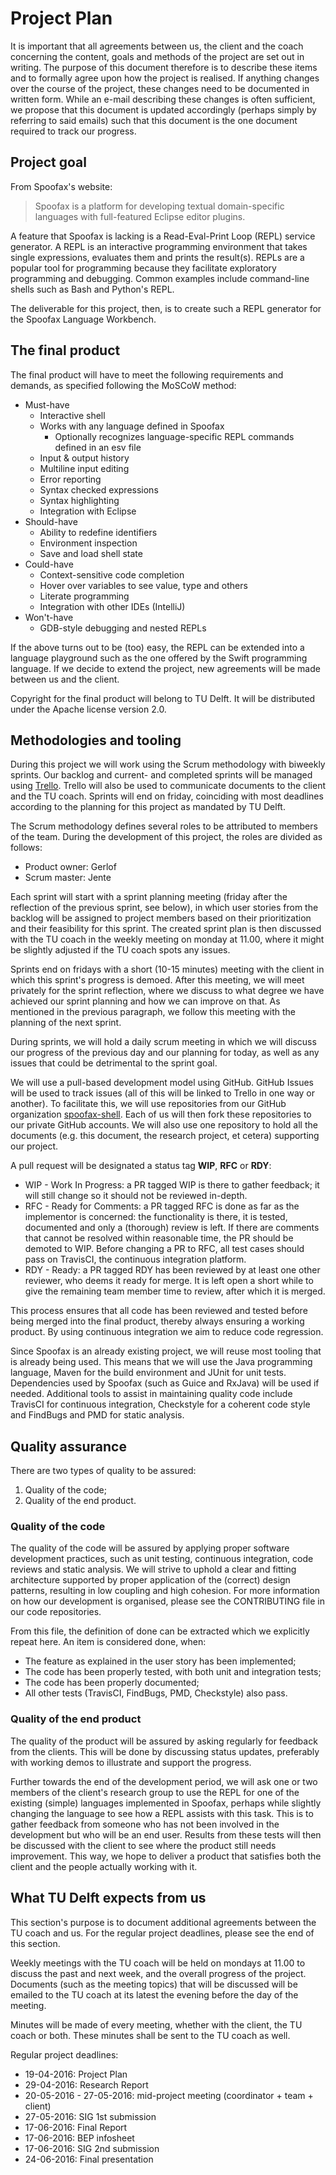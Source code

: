 # Project Plan

It is important that all agreements between us, the client and the coach
concerning the content, goals and methods of the project are set out in writing.
The purpose of this document therefore is to describe these items and to
formally agree upon how the project is realised. If anything changes over the
course of the project, these changes need to be documented in written form.
While an e-mail describing these changes is often sufficient, we propose that
this document is updated accordingly (perhaps simply by referring to said
emails) such that this document is the one document required to track our
progress.

## Project goal

From Spoofax's website:

> Spoofax is a platform for developing textual domain-specific languages with
> full-featured Eclipse editor plugins.

A feature that Spoofax is lacking is a Read-Eval-Print Loop (REPL) service
generator. A REPL is an interactive programming environment that takes single
expressions, evaluates them and prints the result(s). REPLs are a popular tool
for programming because they facilitate exploratory programming and debugging.
Common examples include command-line shells such as Bash and Python's REPL.

The deliverable for this project, then, is to create such a REPL generator for
the Spoofax Language Workbench.

## The final product

The final product will have to meet the following requirements and demands, as
specified following the MoSCoW method:

* Must-have
	* Interactive shell
	* Works with any language defined in Spoofax
	  * Optionally recognizes language-specific REPL commands defined in an
	    esv file
	* Input & output history
	* Multiline input editing
	* Error reporting
	* Syntax checked expressions
	* Syntax highlighting
	* Integration with Eclipse
* Should-have
	* Ability to redefine identifiers
	* Environment inspection
	* Save and load shell state
* Could-have
	* Context-sensitive code completion
	* Hover over variables to see value, type and others
	* Literate programming
	* Integration with other IDEs (IntelliJ)
* Won't-have
	* GDB-style debugging and nested REPLs

If the above turns out to be (too) easy, the REPL can be extended into a
language playground such as the one offered by the Swift programming language.
If we decide to extend the project, new agreements will be made between us and
the client.

Copyright for the final product will belong to TU Delft. It will be distributed
under the Apache license version 2.0.

## Methodologies and tooling

During this project we will work using the Scrum methodology with biweekly
sprints. Our backlog and current- and completed sprints will be managed using
[Trello](https://trello.com/b/u2aKQ12y/bachelor-project-spoofax-repl). Trello
will also be used to communicate documents to the client and the TU coach.
Sprints will end on friday, coinciding with most deadlines according to the
planning for this project as mandated by TU Delft.

The Scrum methodology defines several roles to be attributed to members of the
team. During the development of this project, the roles are divided as follows:

* Product owner: Gerlof
* Scrum master: Jente

Each sprint will start with a sprint planning meeting (friday after the
reflection of the previous sprint, see below), in which user stories from the
backlog will be assigned to project members based on their prioritization and
their feasibility for this sprint. The created sprint plan is then discussed
with the TU coach in the weekly meeting on monday at 11.00, where it might be
slightly adjusted if the TU coach spots any issues.

Sprints end on fridays with a short (10-15 minutes) meeting with the client in
which this sprint's progress is demoed. After this meeting, we will meet
privately for the sprint reflection, where we discuss to what degree we have
achieved our sprint planning and how we can improve on that. As mentioned in the
previous paragraph, we follow this meeting with the planning of the next sprint.

During sprints, we will hold a daily scrum meeting in which we will discuss our
progress of the previous day and our planning for today, as well as any issues
that could be detrimental to the sprint goal.

We will use a pull-based development model using GitHub. GitHub Issues will be
used to track issues (all of this will be linked to Trello in one way or
another). To facilitate this, we will use repositories from our GitHub
organization [spoofax-shell](https://github.com/spoofax-shell). Each of us will
then fork these repositories to our private GitHub accounts. We will also use
one repository to hold all the documents (e.g. this document, the research
project, et cetera) supporting our project.

A pull request will be designated a status tag **WIP**, **RFC** or **RDY**:

* WIP - Work In Progress: a PR tagged WIP is there to gather feedback; it will
  still change so it should not be reviewed in-depth.
* RFC - Ready for Comments: a PR tagged RFC is done as far as the implementor is
  concerned: the functionality is there, it is tested, documented and only a
  (thorough) review is left. If there are comments that cannot be resolved
  within reasonable time, the PR should be demoted to WIP. Before changing a PR
  to RFC, all test cases should pass on TravisCI, the continuous integration
  platform.
* RDY - Ready: a PR tagged RDY has been reviewed by at least one other reviewer,
  who deems it ready for merge. It is left open a short while to give the
  remaining team member time to review, after which it is merged.

This process ensures that all code has been reviewed and tested before being
merged into the final product, thereby always ensuring a working product. By
using continuous integration we aim to reduce code regression.

Since Spoofax is an already existing project, we will reuse most tooling that is
already being used. This means that we will use the Java programming language,
Maven for the build environment and JUnit for unit tests. Dependencies used by
Spoofax (such as Guice and RxJava) will be used if needed. Additional tools to
assist in maintaining quality code include TravisCI for continuous integration,
Checkstyle for a coherent code style and FindBugs and PMD for static analysis.

## Quality assurance

There are two types of quality to be assured:

1. Quality of the code;
2. Quality of the end product.

### Quality of the code

The quality of the code will be assured by applying proper software development
practices, such as unit testing, continuous integration, code reviews and static
analysis. We will strive to uphold a clear and fitting architecture supported by
proper application of the (correct) design patterns, resulting in low coupling
and high cohesion. For more information on how our development is organised,
please see the CONTRIBUTING file in our code repositories.

From this file, the definition of done can be extracted which we explicitly
repeat here. An item is considered done, when:

* The feature as explained in the user story has been implemented;
* The code has been properly tested, with both unit and integration tests;
* The code has been properly documented;
* All other tests (TravisCI, FindBugs, PMD, Checkstyle) also pass.

### Quality of the end product

The quality of the product will be assured by asking regularly for feedback from
the clients. This will be done by discussing status updates, preferably with
working demos to illustrate and support the progress.

Further towards the end of the development period, we will ask one or two
members of the client's research group to use the REPL for one of the existing
(simple) languages implemented in Spoofax, perhaps while slightly changing the
language to see how a REPL assists with this task. This is to gather feedback
from someone who has not been involved in the development but who will be an end
user. Results from these tests will then be discussed with the client to see
where the product still needs improvement. This way, we hope to deliver a
product that satisfies both the client and the people actually working with it.

## What TU Delft expects from us

This section's purpose is to document additional agreements between the TU coach
and us. For the regular project deadlines, please see the end of this section.

Weekly meetings with the TU coach will be held on mondays at 11.00 to discuss
the past and next week, and the overall progress of the project. Documents
(such as the meeting topics) that will be discussed will be emailed to the TU
coach at its latest the evening before the day of the meeting.

Minutes will be made of every meeting, whether with the client, the TU coach or
both. These minutes shall be sent to the TU coach as well.

Regular project deadlines:

* 19-04-2016: Project Plan
* 29-04-2016: Research Report
* 20-05-2016 - 27-05-2016: mid-project meeting (coordinator + team + client)
* 27-05-2016: SIG 1st submission
* 17-06-2016: Final Report
* 17-06-2016: BEP infosheet
* 17-06-2016: SIG 2nd submission
* 24-06-2016: Final presentation

